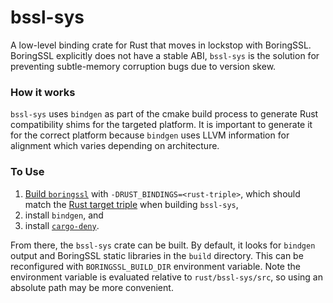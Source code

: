 bssl-sys
============

A low-level binding crate for Rust that moves in lockstop with BoringSSL. BoringSSL explicitly does not have a stable ABI, `bssl-sys` is the solution for preventing subtle-memory corruption bugs due to version skew.

### How it works
`bssl-sys` uses `bindgen` as part of the cmake build process to generate Rust compatibility shims for the targeted platform. It is important to generate it for the correct platform because `bindgen` uses LLVM information for alignment which varies depending on architecture.

### To Use
1. [Build `boringssl`](../../BUILDING.md) with `-DRUST_BINDINGS=<rust-triple>`, which should match the [Rust target triple](https://doc.rust-lang.org/nightly/rustc/platform-support.html) when building `bssl-sys`,
2. install `bindgen`, and
3. install [`cargo-deny`](https://github.com/EmbarkStudios/cargo-deny).

From there, the `bssl-sys` crate can be built. By default, it looks for `bindgen` output and BoringSSL static libraries in the `build` directory. This can be reconfigured with `BORINGSSL_BUILD_DIR` environment variable. Note the environment variable is evaluated relative to `rust/bssl-sys/src`, so using an absolute path may be more convenient.
